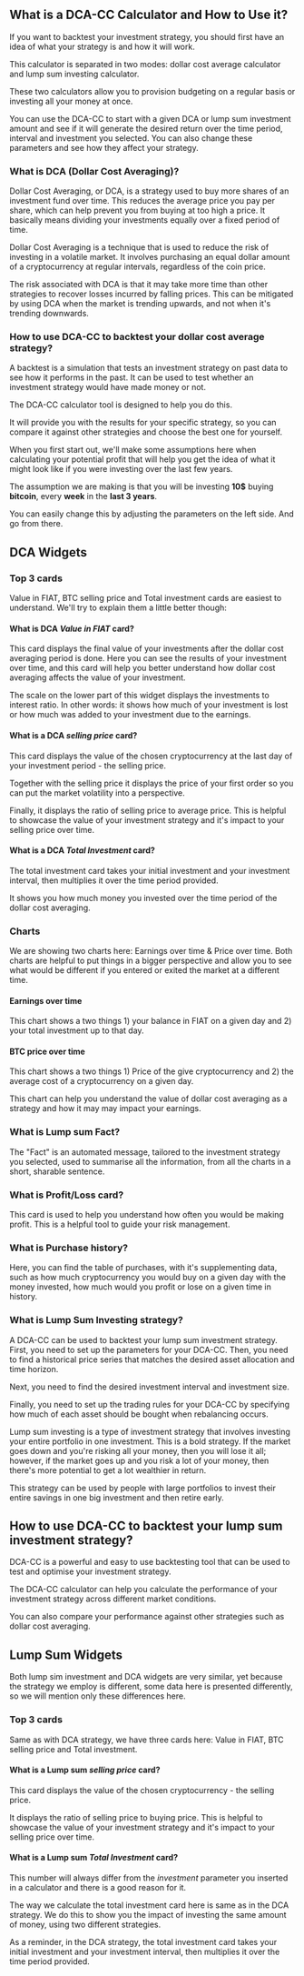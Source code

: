 ## What is a DCA-CC Calculator and How to Use it?

If you want to backtest your investment strategy, you should first have an idea of what your strategy is and how it will work.

This calculator is separated in two modes: dollar cost average calculator and lump sum investing calculator.

These two calculators allow you to provision budgeting on a regular basis or investing all your money at once.

You can use the DCA-CC to start with a given DCA or lump sum investment amount and see if it will generate the desired return over the time period, interval and investment you selected. You can also change these parameters and see how they affect your strategy.

### What is DCA (Dollar Cost Averaging)?

Dollar Cost Averaging, or DCA, is a strategy used to buy more shares of an investment fund over time. This reduces the average price you pay per share, which can help prevent you from buying at too high a price. It basically means dividing your investments equally over a fixed period of time.

Dollar Cost Averaging is a technique that is used to reduce the risk of investing in a volatile market. It involves purchasing an equal dollar amount of a cryptocurrency at regular intervals, regardless of the coin price.

The risk associated with DCA is that it may take more time than other strategies to recover losses incurred by falling prices. This can be mitigated by using DCA when the market is trending upwards, and not when it's trending downwards.

### How to use DCA-CC to backtest your dollar cost average strategy?

A backtest is a simulation that tests an investment strategy on past data to see how it performs in the past. It can be used to test whether an investment strategy would have made money or not.

The DCA-CC calculator tool is designed to help you do this.

It will provide you with the results for your specific strategy, so you can compare it against other strategies and choose the best one for yourself.

When you first start out, we'll make some assumptions here when calculating your potential profit that will help you get the idea of what it might look like if you were investing over the last few years.

The assumption we are making is that you will be investing **10$** buying **bitcoin**, every **week** in the **last 3 years**.

You can easily change this by adjusting the parameters on the left side. And go from there.

## DCA Widgets

### **Top 3 cards**

Value in FIAT, BTC selling price and Total investment cards are easiest to understand. We'll try to explain them a little better though:

#### **What is DCA _Value in FIAT_ card?**

This card displays the final value of your investments after the dollar cost averaging period is done. Here you can see the results of your investment over time, and this card will help you better understand how dollar cost averaging affects the value of your investment.

The scale on the lower part of this widget displays the investments to interest ratio. In other words: it shows how much of your investment is lost or how much was added to your investment due to the earnings.

#### **What is a DCA _selling price_ card?**

This card displays the value of the chosen cryptocurrency at the last day of your investment period - the selling price.

Together with the selling price it displays the price of your first order so you can put the market volatility into a perspective.

Finally, it displays the ratio of selling price to average price. This is helpful to showcase the value of your investment strategy and it's impact to your selling price over time.

#### **What is a DCA _Total Investment_ card?**

The total investment card takes your initial investment and your investment interval, then multiplies it over the time period provided.

It shows you how much money you invested over the time period of the dollar cost averaging.

### Charts

We are showing two charts here: Earnings over time & Price over time. Both charts are helpful to put things in a bigger perspective and allow you to see what would be different if you entered or exited the market at a different time.

#### **Earnings over time**

This chart shows a two things 1) your balance in FIAT on a given day and 2) your total investment up to that day.

#### **BTC price over time**

This chart shows a two things 1) Price of the give cryptocurrency and 2) the average cost of a cryptocurrency on a given day.

This chart can help you understand the value of dollar cost averaging as a strategy and how it may may impact your earnings.

### **What is Lump sum Fact?**

The "Fact" is an automated message, tailored to the investment strategy you selected, used to summarise all the information, from all the charts in a short, sharable sentence.

### **What is Profit/Loss card?**

This card is used to help you understand how often you would be making profit. This is a helpful tool to guide your risk management.

### What is Purchase history?

Here, you can find the table of purchases, with it's supplementing data, such as how much cryptocurrency you would buy on a given day with the money invested, how much would you profit or lose on a given time in history.

### What is Lump Sum Investing strategy?

A DCA-CC can be used to backtest your lump sum investment strategy. First, you need to set up the parameters for your DCA-CC. Then, you need to find a historical price series that matches the desired asset allocation and time horizon.

Next, you need to find the desired investment interval and investment size.

Finally, you need to set up the trading rules for your DCA-CC by specifying how much of each asset should be bought when rebalancing occurs.

Lump sum investing is a type of investment strategy that involves investing your entire portfolio in one investment. This is a bold strategy. If the market goes down and you're risking all your money, then you will lose it all; however, if the market goes up and you risk a lot of your money, then there's more potential to get a lot wealthier in return.

This strategy can be used by people with large portfolios to invest their entire savings in one big investment and then retire early.

## How to use DCA-CC to backtest your lump sum investment strategy?

DCA-CC is a powerful and easy to use backtesting tool that can be used to test and optimise your investment strategy.

The DCA-CC calculator can help you calculate the performance of your investment strategy across different market conditions.

You can also compare your performance against other strategies such as dollar cost averaging.

## Lump Sum Widgets

Both lump sim investment and DCA widgets are very similar, yet because the strategy we employ is different, some data here is presented differently, so we will mention only these differences here.

### **Top 3 cards**

Same as with DCA strategy, we have three cards here: Value in FIAT, BTC selling price and Total investment.

#### **What is a Lump sum _selling price_ card?**

This card displays the value of the chosen cryptocurrency - the selling price.

It displays the ratio of selling price to buying price. This is helpful to showcase the value of your investment strategy and it's impact to your selling price over time.

#### **What is a Lump sum _Total Investment_ card?**

This number will always differ from the _investment_ parameter you inserted in a calculator and there is a good reason for it.

The way we calculate the total investment card here is same as in the DCA strategy. We do this to show you the impact of investing the same amount of money, using two different strategies.

As a reminder, in the DCA strategy, the total investment card takes your initial investment and your investment interval, then multiplies it over the time period provided.
